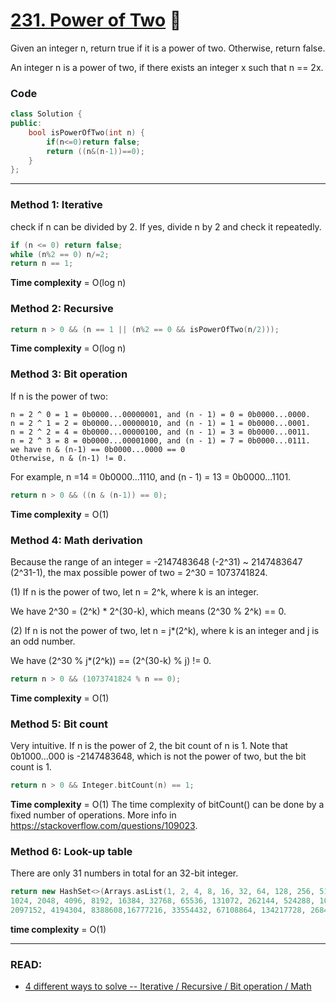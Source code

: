 # [231. Power of Two](https://leetcode.com/problems/power-of-two/) 🌟

Given an integer n, return true if it is a power of two. Otherwise, return false.

An integer n is a power of two, if there exists an integer x such that n == 2x.

### Code

```cpp
class Solution {
public:
    bool isPowerOfTwo(int n) {
        if(n<=0)return false;
        return ((n&(n-1))==0);
    }
};
```

---

### Method 1: Iterative

check if n can be divided by 2. If yes, divide n by 2 and check it repeatedly.

```cpp
if (n <= 0) return false;
while (n%2 == 0) n/=2;
return n == 1;
```

**Time complexity** = O(log n)

### Method 2: Recursive

```cpp
return n > 0 && (n == 1 || (n%2 == 0 && isPowerOfTwo(n/2)));
```

**Time complexity** = O(log n)

### Method 3: Bit operation

If n is the power of two:

```
n = 2 ^ 0 = 1 = 0b0000...00000001, and (n - 1) = 0 = 0b0000...0000.
n = 2 ^ 1 = 2 = 0b0000...00000010, and (n - 1) = 1 = 0b0000...0001.
n = 2 ^ 2 = 4 = 0b0000...00000100, and (n - 1) = 3 = 0b0000...0011.
n = 2 ^ 3 = 8 = 0b0000...00001000, and (n - 1) = 7 = 0b0000...0111.
we have n & (n-1) == 0b0000...0000 == 0
Otherwise, n & (n-1) != 0.
```

For example, n =14 = 0b0000...1110, and (n - 1) = 13 = 0b0000...1101.

```cpp
return n > 0 && ((n & (n-1)) == 0);
```

**Time complexity** = O(1)

### Method 4: Math derivation

Because the range of an integer = -2147483648 (-2^31) ~ 2147483647 (2^31-1), the max possible power of two = 2^30 = 1073741824.

(1) If n is the power of two, let n = 2^k, where k is an integer.

We have 2^30 = (2^k) \* 2^(30-k), which means (2^30 % 2^k) == 0.

(2) If n is not the power of two, let n = j\*(2^k), where k is an integer and j is an odd number.

We have (2^30 % j\*(2^k)) == (2^(30-k) % j) != 0.

```cpp
return n > 0 && (1073741824 % n == 0);
```

**Time complexity** = O(1)

### Method 5: Bit count

Very intuitive. If n is the power of 2, the bit count of n is 1.
Note that 0b1000...000 is -2147483648, which is not the power of two, but the bit count is 1.

```cpp
return n > 0 && Integer.bitCount(n) == 1;
```

**Time complexity** = O(1)
The time complexity of bitCount() can be done by a fixed number of operations.
More info in https://stackoverflow.com/questions/109023.

### Method 6: Look-up table

There are only 31 numbers in total for an 32-bit integer.

```cpp
return new HashSet<>(Arrays.asList(1, 2, 4, 8, 16, 32, 64, 128, 256, 512, 
1024, 2048, 4096, 8192, 16384, 32768, 65536, 131072, 262144, 524288, 1048576, 
2097152, 4194304, 8388608,16777216, 33554432, 67108864, 134217728, 268435456, 536870912, 1073741824)).contains(n);
```

**time complexity** = O(1)

---

### READ:

- [4 different ways to solve -- Iterative / Recursive / Bit operation / Math](https://leetcode.com/problems/power-of-two/discuss/63966/4-different-ways-to-solve-Iterative-Recursive-Bit-operation-Math)
